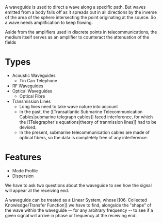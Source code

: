 A waveguide is used to direct a wave along a specific path. But waves emitted from a body falls off as it spreads out in all directions by the inverse of the area of the sphere intersecting the point originating at the source. So a wave needs amplification to keep flowing.

Aside from the amplifiers used in discrete points in telecommunications, the medium itself serves as an amplifier to counteract the attenuation of the fields
# Types
- Acoustic Waveguides
	- Tin Can Telephone
- RF Waveguides
- Optical Waveguides
	- Optical Fibre
- Transmission Lines
	- Long lines need to take wave nature into account
	- In the past, the [[Transatlantic Submarine Telecommunication Cables|submarine telegraph cables]] faced interference, for which the [[Telegrapher's equations|theory of tranmission lines]] had to be devised.
	- In the present, submarine telecommunication cables are made of optical fibers, so the data is completely free of any interference.
# Features
- Mode Profile
- Dispersion

We have to ask two questions about the waveguide to see how the signal will appear at the receiving end.

A waveguide can be treated as a Linear System, whose [[06. Collected Knowledge/Transfer Function]] we have to find, alongside the "shape" of the wave within the waveguide -- for any arbitrary frequency -- to see if a given signal will arrive in phase or frequency at the receiving end.
